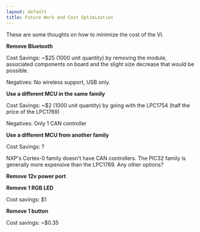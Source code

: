 ```yaml
---
layout: default
title: Future Work and Cost Optimization
---
```


These are some thoughts on how to minimize the cost of the VI.

**Remove Bluetooth**

Cost Savings: ~$25 (1000 unit quantity) by removing the module, associated
components on board and the slight size decrease that would be possible.

Negatives: No wireless support, USB only.

**Use a different MCU in the same family**

Cost Savings: ~$2 (1000 unit quantity) by going with the LPC1754 (half the price
of the LPC1769)

Negatives: Only 1 CAN controller

**Use a different MCU from another family**

Cost Savings: ?

NXP's Cortex-0 family doesn't have CAN controllers. The PIC32 family is
generally more expensive than the LPC1769. Any other options?

**Remove 12v power port**

**Remove 1 RGB LED**

Cost savings: $1

**Remove 1 button**

Cost savings: ~$0.35

